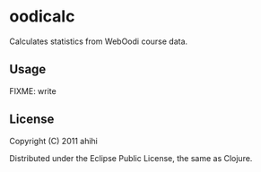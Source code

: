 # oodicalc

Calculates statistics from WebOodi course data.

## Usage

FIXME: write

## License

Copyright (C) 2011 ahihi

Distributed under the Eclipse Public License, the same as Clojure.

